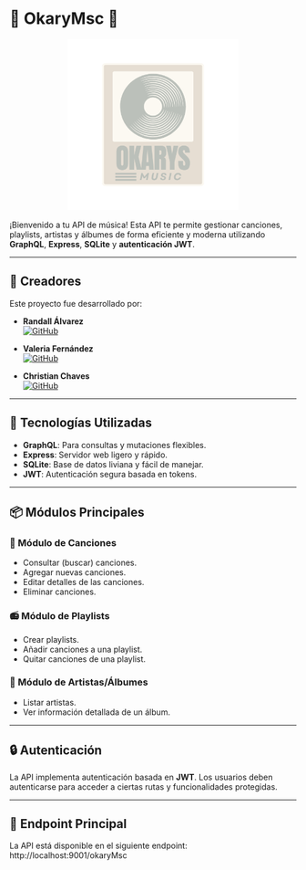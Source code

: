 # 🦦 OkaryMsc 🦦

<div align="center">
  <img src="./assets/apiImg/okarys-logo.png" alt="Okarys Logo" width="300">
</div>

¡Bienvenido a tu API de música! Esta API te permite gestionar canciones, playlists, artistas y álbumes de forma eficiente y moderna utilizando **GraphQL**, **Express**, **SQLite** y **autenticación JWT**.

---
## 👥 Creadores

Este proyecto fue desarrollado por:

- **Randall Álvarez**  
  [![GitHub](https://img.shields.io/badge/GitHub-Ogiwara--unu-blue?style=flat&logo=github)](https://github.com/Ogiwara-unu)

- **Valeria Fernández**  
  [![GitHub](https://img.shields.io/badge/GitHub-ValeeFernandez-blue?style=flat&logo=github)](https://github.com/ValeeFernandez)

- **Christian Chaves**  
  [![GitHub](https://img.shields.io/badge/GitHub-Chrisvilla2603-blue?style=flat&logo=github)](https://github.com/Chrisvilla2603)

---

## 🚀 Tecnologías Utilizadas

- **GraphQL**: Para consultas y mutaciones flexibles.
- **Express**: Servidor web ligero y rápido.
- **SQLite**: Base de datos liviana y fácil de manejar.
- **JWT**: Autenticación segura basada en tokens.

---

## 📦 Módulos Principales

### 🎵 Módulo de Canciones
- Consultar (buscar) canciones.
- Agregar nuevas canciones.
- Editar detalles de las canciones.
- Eliminar canciones.

### 📻 Módulo de Playlists
- Crear playlists.
- Añadir canciones a una playlist.
- Quitar canciones de una playlist.

### 🎤 Módulo de Artistas/Álbumes
- Listar artistas.
- Ver información detallada de un álbum.

---

## 🔒 Autenticación
La API implementa autenticación basada en **JWT**. Los usuarios deben autenticarse para acceder a ciertas rutas y funcionalidades protegidas.

---

## 🔗 Endpoint Principal

La API está disponible en el siguiente endpoint:
http://localhost:9001/okaryMsc